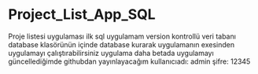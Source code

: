 # Project_List_App_SQL
Proje listesi uygulaması ilk sql uygulamam version kontrollü veri tabanı database klasörünün içinde database kurarak uygulamanın exesinden uygulamayı çalıştırabilirsiniz uygulama daha betada uygulamayı güncellediğimde githubdan yayınlayacağım kullanıcıadı: admin şifre: 12345
